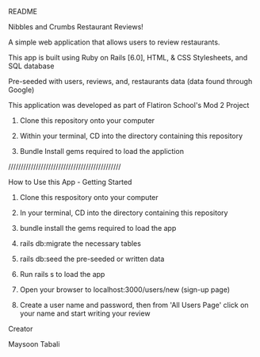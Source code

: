README

Nibbles and Crumbs Restaurant Reviews!

A simple web application that allows users to review restaurants. 

This app is built using Ruby on Rails [6.0], HTML, & CSS Stylesheets, and SQL database

Pre-seeded with users, reviews, and, restaurants data (data found through Google)

This application was developed as part of Flatiron School's Mod 2 Project

1. Clone this repository onto your computer

2. Within your terminal, CD into the directory containing this repository

3. Bundle Install gems required to load the appliction

/////////////////////////////////////////////

How to Use this App - Getting Started 

1. Clone this respository onto your computer 

2. In your terminal, CD into the directory containing this repository 

3. bundle install the gems required to load the app

4. rails db:migrate the necessary tables 

5. rails db:seed the pre-seeded or written data 

6. Run rails s to load the app

7. Open your browser to localhost:3000/users/new (sign-up page)

8. Create a user name and password, then from 'All Users Page' click on your name and start writing your review 
 

Creator 

Maysoon Tabali 